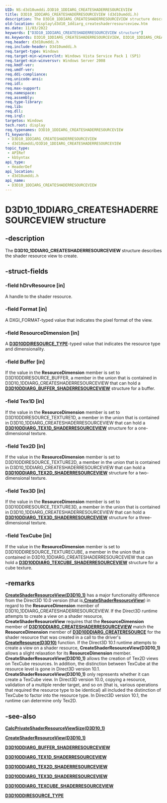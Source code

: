 ```yaml
---
UID: NS:d3d10umddi.D3D10_1DDIARG_CREATESHADERRESOURCEVIEW
title: D3D10_1DDIARG_CREATESHADERRESOURCEVIEW (d3d10umddi.h)
description: The D3D10_1DDIARG_CREATESHADERRESOURCEVIEW structure describes the shader resource view to create.
old-location: display\d3d10_1ddiarg_createshaderresourceview.htm
ms.date: 11/03/2022
keywords: ["D3D10_1DDIARG_CREATESHADERRESOURCEVIEW structure"]
ms.keywords: D3D10_1DDIARG_CREATESHADERRESOURCEVIEW, D3D10_1DDIARG_CREATESHADERRESOURCEVIEW structure [Display Devices], UMDisplayDriver_Dx10param_Structs_a6468f32-7ebf-4ce8-b5c5-9163e65fce93.xml, d3d10umddi/D3D10_1DDIARG_CREATESHADERRESOURCEVIEW, display.d3d10_1ddiarg_createshaderresourceview
req.header: d3d10umddi.h
req.include-header: D3d10umddi.h
req.target-type: Windows
req.target-min-winverclnt: Windows Vista Service Pack 1 (SP1)
req.target-min-winversvr: Windows Server 2008
req.kmdf-ver: 
req.umdf-ver: 
req.ddi-compliance: 
req.unicode-ansi: 
req.idl: 
req.max-support: 
req.namespace: 
req.assembly: 
req.type-library: 
req.lib: 
req.dll: 
req.irql: 
targetos: Windows
tech.root: display
req.typenames: D3D10_1DDIARG_CREATESHADERRESOURCEVIEW
f1_keywords:
 - D3D10_1DDIARG_CREATESHADERRESOURCEVIEW
 - d3d10umddi/D3D10_1DDIARG_CREATESHADERRESOURCEVIEW
topic_type:
 - APIRef
 - kbSyntax
api_type:
 - HeaderDef
api_location:
 - d3d10umddi.h
api_name:
 - D3D10_1DDIARG_CREATESHADERRESOURCEVIEW
---
```


# D3D10_1DDIARG_CREATESHADERRESOURCEVIEW structure

## -description

The **D3D10_1DDIARG_CREATESHADERRESOURCEVIEW** structure describes the shader resource view to create.

## -struct-fields

### -field hDrvResource [in]

A handle to the shader resource.

### -field Format [in]

A DXGI_FORMAT-typed value that indicates the pixel format of the view.

### -field ResourceDimension [in]

A [**D3D10DDIRESOURCE_TYPE**](/windows-hardware/drivers/display/ne-d3d10umddi-d3d10ddiresource_type)-typed value that indicates the resource type and dimensionality.

### -field Buffer [in]

If the value in the **ResourceDimension** member is set to D3D10DDIRESOURCE_BUFFER, a member in the union that is contained in D3D10_1DDIARG_CREATESHADERRESOURCEVIEW that can hold a [**D3D10DDIARG_BUFFER_SHADERRESOURCEVIEW**](ns-d3d10umddi-d3d10ddiarg_buffer_shaderresourceview.md) structure for a buffer.

### -field Tex1D [in]

If the value in the **ResourceDimension** member is set to D3D10DDIRESOURCE_TEXTURE1D, a member in the union that is contained in D3D10_1DDIARG_CREATESHADERRESOURCEVIEW that can hold a [**D3D10DDIARG_TEX1D_SHADERRESOURCEVIEW**](ns-d3d10umddi-d3d10ddiarg_tex1d_shaderresourceview.md) structure for a one-dimensional texture.

### -field Tex2D [in]

If the value in the **ResourceDimension** member is set to D3D10DDIRESOURCE_TEXTURE2D, a member in the union that is contained in D3D10_1DDIARG_CREATESHADERRESOURCEVIEW that can hold a [**D3D10DDIARG_TEX2D_SHADERRESOURCEVIEW**](ns-d3d10umddi-d3d10ddiarg_tex2d_shaderresourceview.md) structure for a two-dimensional texture.

### -field Tex3D [in]

If the value in the **ResourceDimension** member is set to D3D10DDIRESOURCE_TEXTURE3D, a member in the union that is contained in D3D10_1DDIARG_CREATESHADERRESOURCEVIEW that can hold a [**D3D10DDIARG_TEX3D_SHADERRESOURCEVIEW**](ns-d3d10umddi-d3d10ddiarg_tex3d_shaderresourceview.md) structure for a three-dimensional texture.

### -field TexCube [in]

If the value in the **ResourceDimension** member is set to D3D10DDIRESOURCE_TEXTURECUBE, a member in the union that is contained in D3D10_1DDIARG_CREATESHADERRESOURCEVIEW that can hold a [**D3D10DDIARG_TEXCUBE_SHADERRESOURCEVIEW**](ns-d3d10umddi-d3d10ddiarg_texcube_shaderresourceview.md) structure for a cube texture.

## -remarks

[**CreateShaderResourceView(D3D10_1)**](nc-d3d10umddi-pfnd3d10_1ddi_createshaderresourceview.md) has a major functionality difference from the Direct3D 10.0 version (that is,[**CreateShaderResourceView**](nc-d3d10umddi-pfnd3d10ddi_createshaderresourceview.md)) in regard to the **ResourceDimension** member of D3D10_1DDIARG_CREATESHADERRESOURCEVIEW. If the Direct3D runtime attempts to create a view on a shader resource, **CreateShaderResourceView** requires that the **ResourceDimension** member of [**D3D10DDIARG_CREATESHADERRESOURCEVIEW**](ns-d3d10umddi-d3d10ddiarg_createshaderresourceview.md) match the **ResourceDimension** member of [**D3D10DDIARG_CREATERESOURCE**](ns-d3d10umddi-d3d10ddiarg_createresource.md) for the shader resource that was created in a call to the driver's [**CreateResource(D3D10)**](nc-d3d10umddi-pfnd3d10ddi_createresource.md) function. If the Direct3D 10.1 runtime attempts to create a view on a shader resource, **CreateShaderResourceView(D3D10_1)** allows a slight relaxation for its **ResourceDimension** member. **CreateShaderResourceView(D3D10_1)** allows the creation of Tex2D views on TexCube resources. In addition, the distinction between TexCube at the resource level is gone in Direct3D version 10.1. **CreateShaderResourceView(D3D10_1)** only represents whether it can create a TexCube view. In Direct3D version 10.0, copying a resource, validation of a multiple render target, and so on (that is, various operations that required the resource type to be identical) all included the distinction of TexCube to factor into the resource type. In Direct3D version 10.1, the runtime can determine only Tex2D.

## -see-also

[**CalcPrivateShaderResourceViewSize(D3D10_1)**](nc-d3d10umddi-pfnd3d10_1ddi_calcprivateshaderresourceviewsize.md)

[**CreateShaderResourceView(D3D10_1)**](nc-d3d10umddi-pfnd3d10_1ddi_createshaderresourceview.md)

[**D3D10DDIARG_BUFFER_SHADERRESOURCEVIEW**](ns-d3d10umddi-d3d10ddiarg_buffer_shaderresourceview.md)

[**D3D10DDIARG_TEX1D_SHADERRESOURCEVIEW**](ns-d3d10umddi-d3d10ddiarg_tex1d_shaderresourceview.md)

[**D3D10DDIARG_TEX2D_SHADERRESOURCEVIEW**](ns-d3d10umddi-d3d10ddiarg_tex2d_shaderresourceview.md)

[**D3D10DDIARG_TEX3D_SHADERRESOURCEVIEW**](ns-d3d10umddi-d3d10ddiarg_tex3d_shaderresourceview.md)

[**D3D10DDIARG_TEXCUBE_SHADERRESOURCEVIEW**](ns-d3d10umddi-d3d10ddiarg_texcube_shaderresourceview.md)

[**D3D10DDIRESOURCE_TYPE**](/windows-hardware/drivers/display/ne-d3d10umddi-d3d10ddiresource_type)
